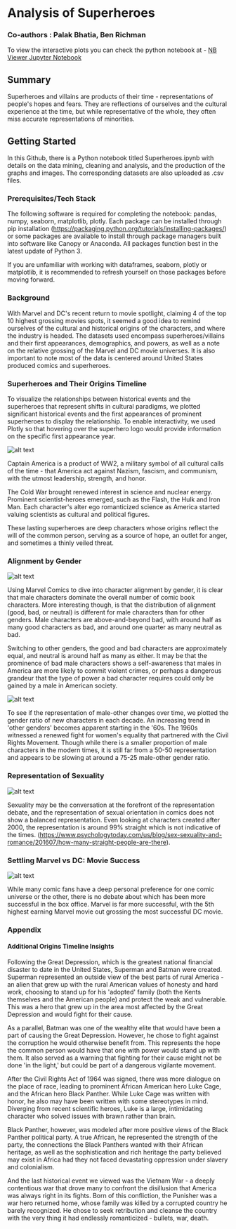 # Analysis of Superheroes
### Co-authors : Palak Bhatia, Ben Richman 

To view the interactive plots you can check the python notebook at - 
[NB Viewer Jupyter Notebook](http://nbviewer.jupyter.org/github/VNair88/Analysis-of-superheroes/blob/ba09c516a76763c42b7fa1f462150a43b9c2f84c/notebook/Superheroes.ipynb)

## Summary
Superheroes and villains are products of their time - representations of people's hopes and fears. They are reflections of ourselves and the cultural experience at the time, but while representative of the whole, they often miss accurate representations of minorities. 

## Getting Started
In this Github, there is a Python notebook titled Superheroes.ipynb with details on the data mining, cleaning and analysis, and the production of the graphs and images. The corresponding datasets are also uploaded as .csv files. 

### Prerequisites/Tech Stack
The following software is required for completing the notebook:
    pandas, numpy, seaborn, matplotlib, plotly.
Each package can be installed through pip installation (https://packaging.python.org/tutorials/installing-packages/) or some packages are available to install through package managers built into software like Canopy or Anaconda. 
All packages function best in the latest update of Python 3. 

If you are unfamiliar with working with dataframes, seaborn, plotly or matplotlib, it is recommended to refresh yourself on those packages before moving forward.

### Background
With Marvel and DC's recent return to movie spotlight, claiming 4 of the top 10 highest grossing movies spots, it seemed a good idea to remind ourselves of the cultural and historical origins of the characters, and where the industry is headed. The datasets used encompass superheroes/villains and their first appearances, demographics, and powers, as well as a note on the relative grossing of the Marvel and DC movie universes. It is also important to note most of the data is centered around United States produced comics and superheroes. 

### Superheroes and Their Origins Timeline
To visualize the relationships between historical events and the superheroes that represent shifts in cultural paradigms, we plotted significant historical events and the first appearances of prominent superheroes to display the relationship. To enable interactivity, we used Plotly so that hovering over the superhero logo would provide information on the specific first appearance year. 

![alt text][logo]

[logo]: https://github.com/VNair88/Analysis-of-superheroes/blob/master/plots/superheroes_timeline.png "Superheroes Timeline 1"
Captain America is a product of WW2, a military symbol of all cultural calls of the time - that America act against Nazism, fascism, and communism, with the utmost leadership, strength, and honor. 

The Cold War brought renewed interest in science and nuclear energy. Prominent scientist-heroes emerged, such as the Flash, the Hulk and Iron Man. Each character's alter ego romanticized science as America started valuing scientists as cultural and political figures. 

These lasting superheroes are deep characters whose origins reflect the will of the common person, serving as a source of hope, an outlet for anger, and sometimes a thinly veiled threat. 

### Alignment by Gender

![alt text][logo1]

[logo1]: https://github.com/VNair88/Analysis-of-superheroes/blob/master/plots/character%20alignment%20by%20gender%201.JPG "Gender Alignment 1"

Using Marvel Comics to dive into character alignment by gender, it is clear that male characters dominate the overall number of comic book characters. More interesting though, is that the distribution of alignment (good, bad, or neutral) is different for male characters than for other genders. Male characters are above-and-beyond bad, with around half as many good characters as bad, and around one quarter as many neutral as bad. 

Switching to other genders, the good and bad characters are approximately equal, and neutral is around half as many as either. It may be that the prominence of bad male characters shows a self-awareness that males in America are more likely to commit violent crimes, or perhaps a dangerous grandeur that the type of power a bad character requires could only be gained by a male in American society. 

![alt text][logo2]

[logo2]: https://github.com/VNair88/Analysis-of-superheroes/blob/master/plots/bad%20characters.PNG "Bad Characters Alignment 1"

To see if the representation of male-other changes over time, we plotted the gender ratio of new characters in each decade. An increasing trend in 'other genders' becomes apparent starting in the '60s. The 1960s witnessed a renewed fight for women's equality that partnered with the Civil Rights Movement. Though while there is a smaller proportion of male characters in the modern times, it is still far from a 50-50 representation and appears to be slowing at around a 75-25 male-other gender ratio.

### Representation of Sexuality

![alt text][logo3]

[logo3]: https://github.com/VNair88/Analysis-of-superheroes/blob/master/plots/representation%20of%20sexual%20minorities.jpg "Sexual Orientation 2"

Sexuality may be the conversation at the forefront of the representation debate, and the representation of sexual orientation in comics does not show a balanced representation. Even looking at characters created after 2000, the representation is around 99% straight  which is not indicative of the times. (https://www.psychologytoday.com/us/blog/sex-sexuality-and-romance/201607/how-many-straight-people-are-there).

### Settling Marvel vs DC: Movie Success

![alt text][logo5]

[logo5]: https://github.com/VNair88/Analysis-of-superheroes/blob/master/plots/box%20office.PNG "Box Office Collection 1"

While many comic fans have a deep personal preference for one comic universe or the other, there is no debate about which has been more successful in the box office. Marvel is far more successful, with the 5th highest earning Marvel movie  out grossing the most successful DC movie. 

### Appendix
#### Additional Origins Timeline Insights
Following the Great Depression, which is the greatest national financial disaster to date in the United States, Superman and Batman were created. Superman represented an outside view of the best parts of rural America - an alien that grew up with the rural American values of honesty and hard work, choosing to stand up for his 'adopted' family (both the Kents themselves and the American people) and protect the weak and vulnerable. This was a hero that grew up in the area most affected by the Great Depression and would fight for their cause. 

As a parallel, Batman was one of the wealthy elite that would have been a part of causing the Great Depression. However, he chose to fight against the corruption he would otherwise benefit from. This represents the hope the common person would have that one with power would stand up with them. It also served as a warning that fighting for their cause might not be done 'in the light,' but could be part of a dangerous vigilante movement.

After the Civil Rights Act of 1964 was signed, there was more dialogue on the place of race, leading to prominent African American hero Luke Cage, and the African hero Black Panther. While Luke Cage was written with honor, he also may have been written with some stereotypes in mind. Diverging from recent scientific heroes, Luke is a large, intimidating character who solved issues with brawn rather than brain. 

Black Panther, however, was modeled after more positive views of the Black Panther political party. A true African, he represented the strength of the party, the connections the Black Panthers wanted with their African heritage, as well as the sophistication and rich heritage the party believed may exist in Africa had they not faced devastating oppression under slavery and colonialism. 

And the last historical event we viewed was the Vietnam War - a deeply contentious war that drove many to confront the disillusion that America was always right in its fights. Born of this confliction, the Punisher was a war hero returned home, whose family was killed by a corrupted country he barely recognized. He chose to seek retribution and cleanse the country with the very thing it had endlessly romanticized - bullets, war, death.
